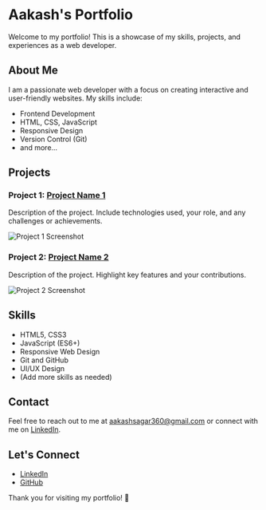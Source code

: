 # Aakash's Portfolio

Welcome to my portfolio! This is a showcase of my skills, projects, and experiences as a web developer.

## About Me

I am a passionate web developer with a focus on creating interactive and user-friendly websites. My skills include:

- Frontend Development
- HTML, CSS, JavaScript
- Responsive Design
- Version Control (Git)
- and more...

## Projects

### Project 1: [Project Name 1](link-to-project-1)
Description of the project. Include technologies used, your role, and any challenges or achievements.

![Project 1 Screenshot](link-to-screenshot-1)

### Project 2: [Project Name 2](link-to-project-2)
Description of the project. Highlight key features and your contributions.

![Project 2 Screenshot](link-to-screenshot-2)

## Skills

- HTML5, CSS3
- JavaScript (ES6+)
- Responsive Web Design
- Git and GitHub
- UI/UX Design
- (Add more skills as needed)

## Contact

Feel free to reach out to me at [aakashsagar360@gmail.com](mailto:aakashsagar360@gmail.com) or connect with me on [LinkedIn](https://www.linkedin.com/in/your-username/).

## Let's Connect

- [LinkedIn](https://www.linkedin.com/in/your-username/)
- [GitHub](https://github.com/your-username)

Thank you for visiting my portfolio! 🚀
